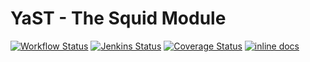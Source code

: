 # YaST - The Squid Module #

[![Workflow Status](https://github.com/yast/yast-squid/workflows/CI/badge.svg?branch=master)](
https://github.com/yast/yast-squid/actions?query=branch%3Amaster)
[![Jenkins Status](https://ci.opensuse.org/buildStatus/icon?job=yast-yast-squid-master)](
https://ci.opensuse.org/view/Yast/job/yast-yast-squid-master/)
[![Coverage Status](https://img.shields.io/coveralls/yast/yast-squid.svg)](https://coveralls.io/r/yast/yast-squid?branch=master)
[![inline docs](http://inch-ci.org/github/yast/yast-squid.svg?branch=master)](http://inch-ci.org/github/yast/yast-squid)
